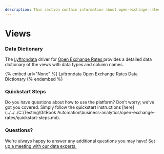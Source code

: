 ```yaml
---
description: This section contain information about open-exchange-rates connector views information
---
```


# Views

### Data Dictionary

The [Lyftrondata](https://www.lyftrondata.com/) driver for [Open Exchange Rates](None/)[ ](https://www.lyftrondata.com/integration/open-exchange-rates/)provides a detailed data dictionary of the views with data types and column names.

{% embed url="None" %}
Lyftrondata Open Exchange Rates Data Dictionary
{% endembed %}

### Quickstart Steps

Do you have questions about how to use the platform? Don't worry; we've got you covered. Simply follow the quickstart instructions [here](../../../C:\Testing\GitBook Automation\business-analytics/open-exchange-rates/quickstart-steps.md).

### Questions? <a href="#questions" id="questions"></a>

We're always happy to answer any additional questions you may have! [Set up a meeting with our data experts.](https://www.lyftrondata.com/book-a-meeting/)


